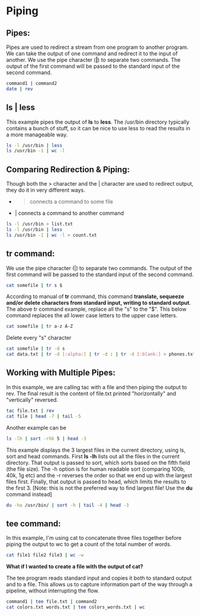 # Piping
## Pipes:
Pipes are used to redirect a stream from one program to another program. We can take the output of one command and redirect it to the input of another. We use the pipe character (**|**) to separate two commands. The output of the first command will be passed to the standard input of the second command.

```bash
command1 | command2
date | rev
```

## ls | less
This example pipes the output of **ls** to **less**. The /usr/bin directory typically contains a bunch of stuff, so it can be nice to use less to read the results in a more manageable way.

```bash
ls -l /usr/bin | less
ls /usr/bin -1 | wc -l
```
## Comparing Redirection & Piping:
Though both the > character and the | character are used to redirect output, they do it in very different ways.
- > connects a command to some file
- | connects a command to another command

```bash
ls -l /usr/bin > list.txt
ls -l /usr/bin | less
ls /usr/bin -1 | wc -l > count.txt
```

## **tr** command:
We use the pipe character (|) to separate two commands. The output of the first command will be passed to the standard input of the second command.

```bash
cat somefile | tr s $
```
According to manual of **tr** command, this command **translate, sequeeze and/or delete characters from standard input, writing to standard output**. The above tr command example, replace all the "s" to the "$". This below command replaces the all lower case letters to the upper case letters.

```bash
cat somefile | tr a-z A-Z
```

Delete every "s" character

```bash
cat somefile | tr -d s
cat data.txt | tr -d [:alpha:] | tr -d : | tr -d [:blank:] > phones.txt
```

## Working with Multiple Pipes:
In this example, we are calling tac with a file and then piping the output to rev. The final result is the content of file.txt printed "horizontally" and "vertically" reversed.

```bash
tac file.txt | rev
cat file | head -7 | tail -5
```

Another example can be

```bash
ls -lh | sort -rhk 5 | head -3
```
This example displays the 3 largest files in the current directory, using ls, sort and head commands. First **ls -lh** lists out all the files in the current directory. That output is passed to sort, which sorts based on the fifth field (the file size). The -h option is for human readable sort (comparing 100b, 40k, 1g etc) and the -r reverses the order so that we end up with the largest files first. Finally, that output is passed to head, which limits the results to the first 3. [Note: this is not the preferred way to find largest file! Use the **du** command instead]

```bash
du -ha /usr/bin/ | sort -h | tail -4 | head -3
```

## **tee** command:
In this example, I'm using cat to concatenate three files together before piping the output to wc to get a count of the total number of words.

```bash
cat file1 file2 file3 | wc -w
```

**What if I wanted to create a file with the output of cat?**

The tee program reads standard input and copies it both to standard output and to a file. This allows us to capture information part of the way through a pipeline, without interrupting the flow.

```bash
command1 | tee file.txt | command2
cat colors.txt words.txt | tee colors_words.txt | wc
```